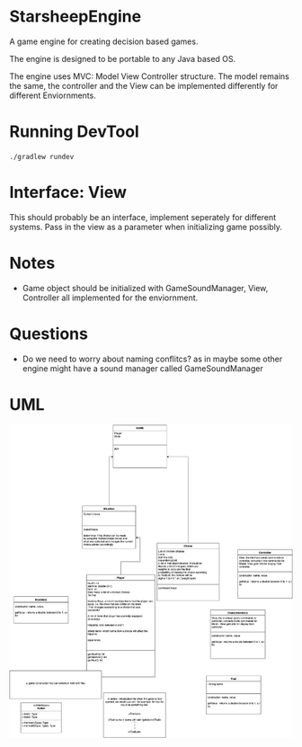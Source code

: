 # StarsheepEngine

A game engine for creating decision based games.

The engine is designed to be portable to any Java based OS.

The engine uses MVC: Model View Controller structure. The model remains the same, the 
controller and the View can be implemented differently for different Enviornments.

# Running DevTool
```
./gradlew rundev
```

# Interface: View

This should probably be an interface, implement seperately for different systems. 
Pass in the view as a parameter when initializing game possibly.

# Notes

- Game object should be initialized with GameSoundManager, View, Controller all implemented
for the enviornment.

# Questions

- Do we need to worry about naming conflitcs? as in maybe some other engine might have
a sound manager called GameSoundManager

# UML

![UML](notes/UML.png)
